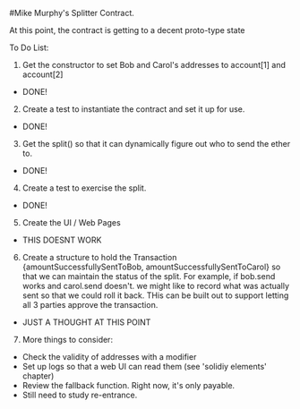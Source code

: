 #Mike Murphy's Splitter Contract.

At this point, the contract is getting to a decent proto-type state

To Do List:

1. Get the constructor to set Bob and Carol's addresses to account[1] and account[2] 
  * DONE!
2. Create a test to instantiate the contract and set it up for use.
  * DONE!
3. Get the split() so that it can dynamically figure out who to send the ether to.
  * DONE!
4. Create a test to exercise the split. 
  * DONE!  
5. Create the UI / Web Pages
  * THIS DOESNT WORK
6. Create a structure to hold the Transaction {amountSuccessfullySentToBob, amountSuccessfullySentToCarol} 
   so that we can maintain the status of the split.  For example, if bob.send works and carol.send doesn't.
   we might like to record what was actually sent so that we could roll it back.  THis can be built out
   to support letting all 3 parties approve the transaction.
  * JUST A THOUGHT AT THIS POINT
7. More things to consider:
  * Check the validity of addresses with a modifier
  * Set up logs so that a web UI can read them (see 'solidiy elements' chapter)
  * Review the fallback function.  Right now, it's only payable.
  * Still need to study re-entrance.

